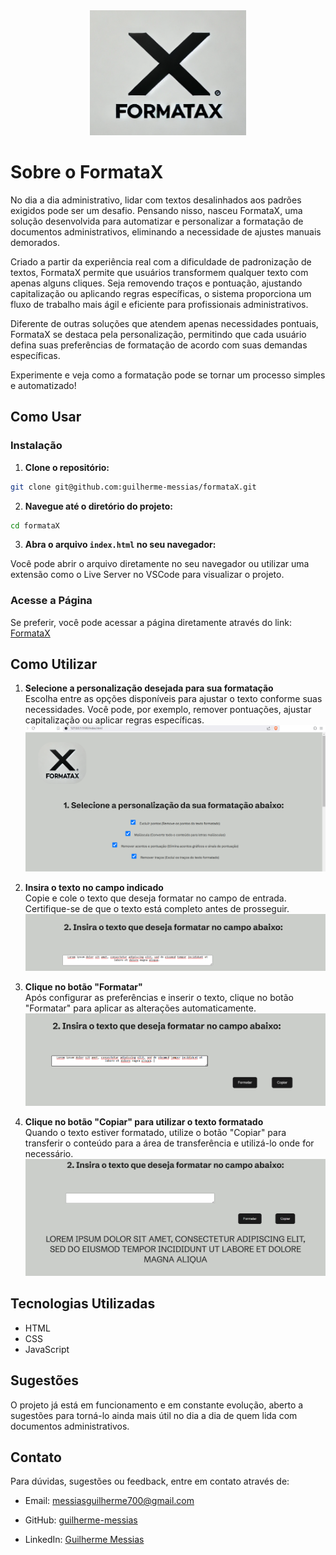 <div align="center">
  <img src="/img/formataX-logo.png" alt='Logo do Projeto FormataX' width="250" height="200">
</div>

# Sobre o FormataX

No dia a dia administrativo, lidar com textos desalinhados aos padrões exigidos pode ser um desafio. Pensando nisso, nasceu FormataX, uma solução desenvolvida para automatizar e personalizar a formatação de documentos administrativos, eliminando a necessidade de ajustes manuais demorados.

Criado a partir da experiência real com a dificuldade de padronização de textos, FormataX permite que usuários transformem qualquer texto com apenas alguns cliques. Seja removendo traços e pontuação, ajustando capitalização ou aplicando regras específicas, o sistema proporciona um fluxo de trabalho mais ágil e eficiente para profissionais administrativos.

Diferente de outras soluções que atendem apenas necessidades pontuais, FormataX se destaca pela personalização, permitindo que cada usuário defina suas preferências de formatação de acordo com suas demandas específicas.

Experimente e veja como a formatação pode se tornar um processo simples e automatizado!

## Como Usar

### Instalação

1. **Clone o repositório:**

```bash
git clone git@github.com:guilherme-messias/formataX.git
```

2. **Navegue até o diretório do projeto:**

```bash
cd formataX
```

3. **Abra o arquivo `index.html` no seu navegador:**

Você pode abrir o arquivo diretamente no seu navegador ou utilizar uma extensão como o Live Server no VSCode para visualizar o projeto.

### Acesse a Página

Se preferir, você pode acessar a página diretamente através do link: [FormataX](https://guilherme-messias.github.io/formataX/)

## Como Utilizar

1. **Selecione a personalização desejada para sua formatação**  
   Escolha entre as opções disponíveis para ajustar o texto conforme suas necessidades. Você pode, por exemplo, remover pontuações, ajustar capitalização ou aplicar regras específicas.  
   ![Passo 1: Seleção de personalização](/img/how-to-use/step-1.png)

2. **Insira o texto no campo indicado**  
   Copie e cole o texto que deseja formatar no campo de entrada. Certifique-se de que o texto está completo antes de prosseguir.  
   ![Passo 2: Inserção de texto](/img/how-to-use/step-2.png)

3. **Clique no botão "Formatar"**  
   Após configurar as preferências e inserir o texto, clique no botão "Formatar" para aplicar as alterações automaticamente.  
   ![Passo 3: Botão formatar](/img/how-to-use/step-3.png)

4. **Clique no botão "Copiar" para utilizar o texto formatado**  
   Quando o texto estiver formatado, utilize o botão "Copiar" para transferir o conteúdo para a área de transferência e utilizá-lo onde for necessário.  
   ![Passo 4: Botão copiar](/img/how-to-use/step-4.png)

## Tecnologias Utilizadas

- HTML
- CSS
- JavaScript

## Sugestões

O projeto já está em funcionamento e em constante evolução, aberto a sugestões para torná-lo ainda mais útil no dia a dia de quem lida com documentos administrativos.

## Contato

Para dúvidas, sugestões ou feedback, entre em contato através de:

- Email: [messiasguilherme700@gmail.com](mailto:messiasguilherme700@gmail.com)

- GitHub: [guilherme-messias](https://github.com/guilherme-messias)

- LinkedIn: [Guilherme Messias](https://www.linkedin.com/in/guilhermemessiasdev/)
